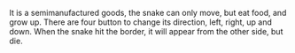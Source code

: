 It is a semimanufactured goods, the snake can only move, but eat food, and grow up.
There are four button to change its direction, left, right, up and down.
When the snake hit the border, it will appear from the other side, but die.